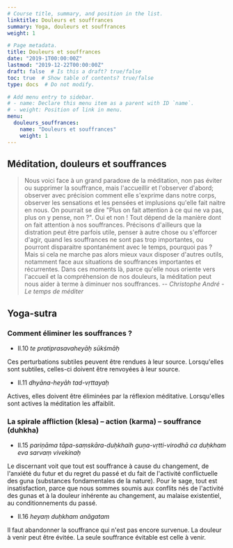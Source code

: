 ```yaml
---
# Course title, summary, and position in the list.
linktitle: Douleurs et souffrances
summary: Yoga, douleurs et souffrances
weight: 1

# Page metadata.
title: Douleurs et souffrances
date: "2019-1T00:00:00Z"
lastmod: "2019-12-22T00:00:00Z"
draft: false  # Is this a draft? true/false
toc: true  # Show table of contents? true/false
type: docs  # Do not modify.

# Add menu entry to sidebar.
# - name: Declare this menu item as a parent with ID `name`.
# - weight: Position of link in menu.
menu:
  douleurs_souffrances:
    name: "Douleurs et souffrances"
    weight: 1
---
```


## Méditation, douleurs et souffrances

> Nous voici face à un grand paradoxe de la méditation, non pas éviter
> ou supprimer la souffrance, mais l'accueillir et l'observer d'abord;
> observer avec précision comment elle s'exprime dans notre corps,
> observer les sensations et les pensées et implusions qu'elle fait
> naitre en nous. On pourrait se dire "Plus on fait attention à ce qui
> ne va pas, plus on y pense, non ?".
> Oui et non ! Tout dépend de la manière dont on fait attention à nos
> souffrances. Précisons d'ailleurs que la distration peut être parfois
> utile, penser à autre chose ou s'efforcer d'agir, quand les
> souffrances ne sont pas trop importantes, ou pourront disparaitre
> spontanément avec le temps, pourquoi pas ? Mais si cela ne marche pas
> alors mieux vaux disposer d'autres outils, notamment face aux situations
> de souffrances importantes et récurrentes. Dans ces moments là, parce
> qu'elle nous oriente vers l'accueil et la compréhension de nos douleurs,
> la méditation peut nous aider à terme à diminuer nos souffrances.
> -- <cite> Christophe André - Le temps de méditer</cite>

## Yoga-sutra

### Comment éliminer les souffrances ?

* II.10 _te pratiprasavaheyāḥ sūkśmāḥ_

Ces perturbations subtiles peuvent être rendues à leur source.
Lorsqu'elles sont subtiles, celles-ci doivent être renvoyées à leur source.

* II.11 _dhyāna-heyāh tad-vṛttayaḥ_

Actives, elles doivent être éliminées par la réflexion méditative.
Lorsqu'elles sont actives la méditation les affaiblit.

### La spirale affliction (klesa) – action (karma) – souffrance (duhkha)

* II.15 _pariṇāma tāpa-saṃskāra-duḥkhaih guṇa-vṛtti-virodhā ca duḥkham eva sarvaṃ vivekinaḥ_

Le discernant voit que tout est souffrance à cause du changement, de l'anxiété
du futur et du regret du passé et du fait de l'activité conflictuelle des guna
(substances fondamentales de la nature).
Pour le sage, tout est insatisfaction, parce que nous sommes soumis aux
conflits nés de l'activité des gunas et à la douleur inhérente au changement,
au malaise existentiel, au conditionnements du passé.

* II.16 _heyaṃ duḥkham anāgatam_

Il faut abandonner la souffrance qui n'est pas encore survenue.
La douleur à venir peut être évitée.
La seule souffrance évitable est celle à venir.


